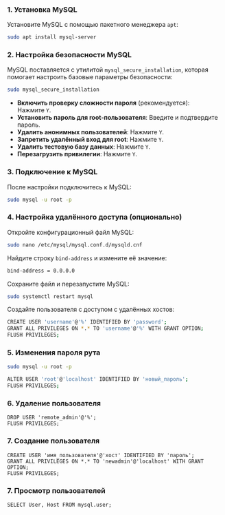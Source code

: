 ### 1. Установка MySQL

Установите MySQL с помощью пакетного менеджера `apt`:
```bash
sudo apt install mysql-server
```

### 2. Настройка безопасности MySQL

MySQL поставляется с утилитой `mysql_secure_installation`, которая помогает настроить базовые параметры безопасности:
```bash
sudo mysql_secure_installation
```
- **Включить проверку сложности пароля** (рекомендуется): Нажмите `Y`.
- **Установить пароль для root-пользователя**: Введите и подтвердите пароль.
- **Удалить анонимных пользователей**: Нажмите `Y`.
- **Запретить удалённый вход для root**: Нажмите `Y`.
- **Удалить тестовую базу данных**: Нажмите `Y`.
- **Перезагрузить привилегии**: Нажмите `Y`.

### 3. Подключение к MySQL

После настройки подключитесь к MySQL:
```bash
sudo mysql -u root -p
```

### 4. Настройка удалённого доступа (опционально)

Откройте конфигурационный файл MySQL:
```bash
sudo nano /etc/mysql/mysql.conf.d/mysqld.cnf
```

Найдите строку `bind-address` и измените её значение:
```bash
bind-address = 0.0.0.0
```

Сохраните файл и перезапустите MySQL:
```bash
sudo systemctl restart mysql
```

Создайте пользователя с доступом с удалённых хостов:
```bash
CREATE USER 'username'@'%' IDENTIFIED BY 'password';
GRANT ALL PRIVILEGES ON *.* TO 'username'@'%' WITH GRANT OPTION;
FLUSH PRIVILEGES;
```

### 5. Изменения пароля рута

```bash
sudo mysql -u root -p

ALTER USER 'root'@'localhost' IDENTIFIED BY 'новый_пароль';
FLUSH PRIVILEGES;
```

### 6. Удаление пользователя

```mysql
DROP USER 'remote_admin'@'%';
FLUSH PRIVILEGES;
```

### 7. Создание пользователя
```mysql
CREATE USER 'имя_пользователя'@'хост' IDENTIFIED BY 'пароль';
GRANT ALL PRIVILEGES ON *.* TO 'newadmin'@'localhost' WITH GRANT OPTION;
FLUSH PRIVILEGES;
```

### 7. Просмотр пользователей
```mysql
SELECT User, Host FROM mysql.user;
```
